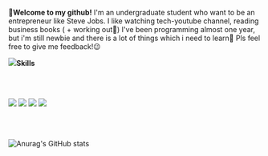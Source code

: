 <strong>👻Welcome to my github!</strong>
I'm an undergraduate student who want to be an entrepreneur like Steve Jobs. 
I like watching tech-youtube channel, reading business books ( + working out🦾)
I've been programming almost one year, but i'm still newbie and there is a lot of things which i need to learn🐣
Pls feel free to give me feedback!😉



<img src="https://img.icons8.com/cotton/30/000000/laptop-coding.png"/><strong>Skills</strong>

<br>
<br>

<img src="https://img.shields.io/badge/HTML5-E34F26?style=for-the-badge&logo=HTML5&logoColor=white"/></a>
<img src="https://img.shields.io/badge/CSS3-1572B6?style=for-the-badge&logo=CSS3&logoColor=white"/></a>
<img src="https://img.shields.io/badge/JAVASCRIPT-F7DF1E?style=for-the-badge&logo=JavaScript&logoColor=white"/></a>
<img src="https://img.shields.io/badge/BOOTSTRAP-7952B3?style=for-the-badge&logo=Bootstrap&logoColor=white"/></a>


<br>
<br>

![Anurag's GitHub stats](https://github-readme-stats.vercel.app/api?username=codernineteen&show_icons=true&theme=default)

